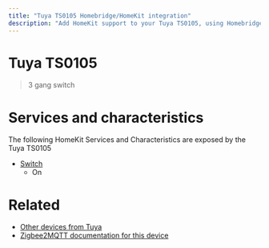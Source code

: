 ```yaml
---
title: "Tuya TS0105 Homebridge/HomeKit integration"
description: "Add HomeKit support to your Tuya TS0105, using Homebridge, Zigbee2MQTT and homebridge-z2m."
---
```

<!---
This file has been GENERATED using src/docgen/docgen.ts
DO NOT EDIT THIS FILE MANUALLY!
-->
# Tuya TS0105
> 3 gang switch


# Services and characteristics
The following HomeKit Services and Characteristics are exposed by
the Tuya TS0105

* [Switch](../../switch.md)
  * On


# Related
* [Other devices from Tuya](../index.md#tuya)
* [Zigbee2MQTT documentation for this device](https://www.zigbee2mqtt.io/devices/TS0105.html)